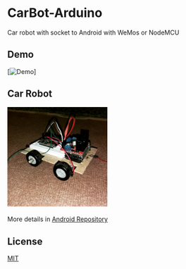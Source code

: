 # CarBot-Arduino
Car robot with socket to Android with WeMos or NodeMCU

## Demo
[![Demo](https://github.com/mbfakourii/CarBot-Arduino/blob/master/Presentation/2.gif)]

## Car Robot
<img src="https://github.com/mbfakourii/CarBot-Arduino/blob/master/Presentation/1.jpg" width="45%"></img>
</br></br>
More details in <a href="https://github.com/mbfakourii/CarBot-Android">Android Repository</a>


## License

[MIT](https://choosealicense.com/licenses/mit/)
